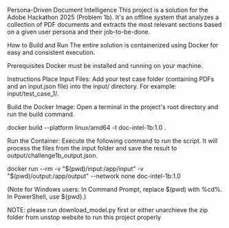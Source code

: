 Persona-Driven Document Intelligence
This project is a solution for the Adobe Hackathon 2025 (Problem 1b). It's an offline system that analyzes a collection of PDF documents and extracts the most relevant sections based on a given user persona and their job-to-be-done.

How to Build and Run
The entire solution is containerized using Docker for easy and consistent execution.

Prerequisites
Docker must be installed and running on your machine.

Instructions
Place Input Files: Add your test case folder (containing PDFs and an input.json file) into the input/ directory. For example: input/test_case_1/.

Build the Docker Image: Open a terminal in the project's root directory and run the build command.

docker build --platform linux/amd64 -t doc-intel-1b:1.0 .

Run the Container: Execute the following command to run the script. It will process the files from the input folder and save the result to output/challenge1b_output.json.

docker run --rm -v "$(pwd)/input:/app/input" -v "$(pwd)/output:/app/output" --network none doc-intel-1b:1.0

(Note for Windows users: In Command Prompt, replace $(pwd) with %cd%. In PowerShell, use ${pwd}.)

NOTE: please run download_model.py first or either unarchieve the zip folder from unstop website to run this project properly
